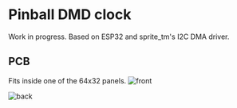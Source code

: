 # Pinball DMD clock

Work in progress. Based on ESP32 and sprite_tm's I2C DMA driver.

## PCB
Fits inside one of the 64x32 panels.
![front](https://github.com/yetifrisstlama/Espirgbani/raw/master/pcb/1.png)

![back](https://github.com/yetifrisstlama/Espirgbani/raw/master/pcb/2.png)
